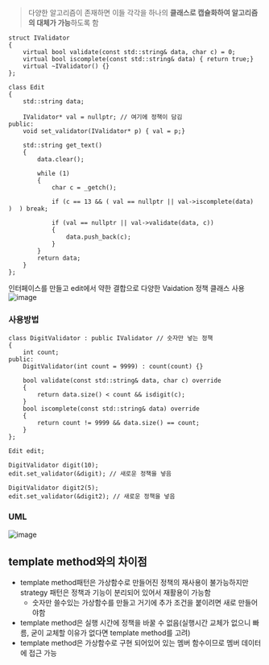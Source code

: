 > 다양한 알고리즘이 존재하면 이들 각각을 하나의 **클래스로 캡슐화하여 알고리즘의 대체가 가능**하도록 함

```
struct IValidator
{
	virtual bool validate(const std::string& data, char c) = 0;
	virtual bool iscomplete(const std::string& data) { return true;}
	virtual ~IValidator() {}
};

class Edit
{
	std::string data;

	IValidator* val = nullptr; // 여기에 정책이 담김
public:
	void set_validator(IValidator* p) { val = p;}

	std::string get_text()
	{
		data.clear();

		while (1)
		{
			char c = _getch();

			if (c == 13 && ( val == nullptr || val->iscomplete(data)    )  ) break;
			
			if (val == nullptr || val->validate(data, c))
			{
				data.push_back(c);
			}
		}
		return data;
	}
};

```

인터페이스를 만들고 edit에서 약한 결합으로 다양한 Vaidation 정책 클래스 사용
![image](https://github.com/m-mang2/learn/assets/135841268/960e70a2-a843-45c5-a554-ae8634badea3)


### 사용방법

```
class DigitValidator : public IValidator // 숫자만 넣는 정책
{
	int count;
public:
	DigitValidator(int count = 9999) : count(count) {}

	bool validate(const std::string& data, char c) override 
	{
		return data.size() < count && isdigit(c);
	}
	bool iscomplete(const std::string& data) override 
	{
		return count != 9999 && data.size() == count;
	}
};

Edit edit;

DigitValidator digit(10);
edit.set_validator(&digit); // 새로운 정책을 넣음

DigitValidator digit2(5);
edit.set_validator(&digit2); // 새로운 정책을 넣음
```

### UML
![image](https://github.com/m-mang2/learn/assets/135841268/9505607c-64a8-441a-a17d-bdb004f40a19)

## template method와의 차이점
* template method패턴은 가상함수로 만들어진 정책의 재사용이 불가능하지만 strategy 패턴은 정책과 기능이 분리되어 있어서 재활용이 가능함
  * 숫자만 쓸수있는 가상함수를 만들고 거기에 추가 조건을 붙이려면 새로 만들어야함
* template method은 실행 시간에 정책을 바꿀 수 없음(실행시간 교체가 없으니 빠름, 굳이 교체할 이유가 없다면 template method를 고려)
* template method은 가상함수로 구현 되어있어 있는 멤버 함수이므로 멤버 데이터에 접근 가능

